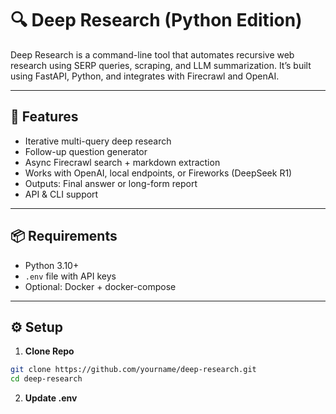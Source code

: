 # 🔍 Deep Research (Python Edition)

Deep Research is a command-line tool that automates recursive web research using SERP queries, scraping, and LLM summarization. It’s built using FastAPI, Python, and integrates with Firecrawl and OpenAI.

---

## 🧠 Features

- Iterative multi-query deep research
- Follow-up question generator
- Async Firecrawl search + markdown extraction
- Works with OpenAI, local endpoints, or Fireworks (DeepSeek R1)
- Outputs: Final answer or long-form report
- API & CLI support

---

## 📦 Requirements

- Python 3.10+
- `.env` file with API keys
- Optional: Docker + docker-compose

---

## ⚙️ Setup

1. **Clone Repo**

```bash
git clone https://github.com/yourname/deep-research.git
cd deep-research
```
2. **Update .env**